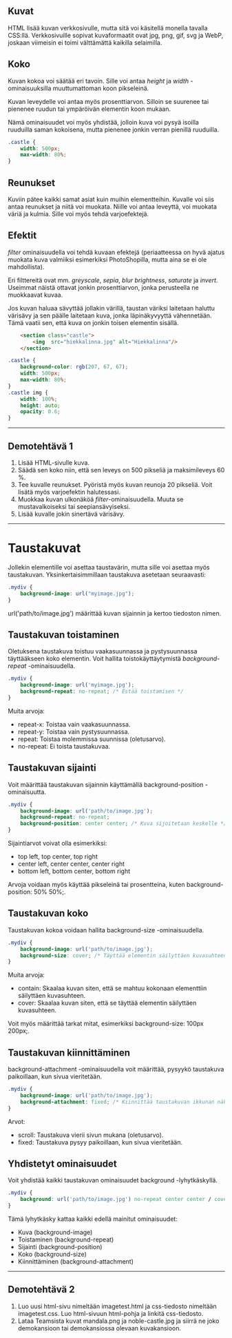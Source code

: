 ## Kuvat

HTML lisää kuvan verkkosivulle, mutta sitä voi käsitellä monella tavalla CSS:llä. Verkkosivuille sopivat kuvaformaatit ovat jpg, png, gif, svg ja WebP, joskaan viimeisin ei toimi välttämättä kaikilla selaimilla.

## Koko

Kuvan kokoa voi säätää eri tavoin. Sille voi antaa *height* ja *width* -ominaisuuksilla muuttumattoman koon pikseleinä. 

Kuvan leveydelle voi antaa myös prosenttiarvon. Silloin se suurenee tai pienenee ruudun tai ympäröivän elementin koon mukaan.

Nämä ominaisuudet voi myös yhdistää, jolloin kuva voi pysyä isoilla ruuduilla saman kokoisena, mutta pienenee jonkin verran pienillä ruuduilla.

````css
.castle {
    width: 500px;
    max-width: 80%;
}
````

## Reunukset

Kuviin pätee kaikki samat asiat kuin muihin elementteihin. Kuvalle voi siis antaa reunukset ja niitä voi muokata. Niille voi antaa leveyttä, voi muokata väriä ja kulmia. Sille voi myös tehdä varjoefektejä.

## Efektit

*filter* ominaisuudella voi tehdä kuvaan efektejä (periaatteessa on hyvä ajatus muokata kuva valmiiksi esimerkiksi PhotoShopilla, mutta aina se ei ole mahdollista).

Eri filttereitä ovat mm. *greyscale*, *sepia*, *blur* *brightness*, *saturate* ja *invert*. Useimmat näistä ottavat jonkin prosenttiarvon, jonka perusteella ne muokkaavat kuvaa.

Jos kuvan haluaa sävyttää jollakin värillä, taustan väriksi laitetaan haluttu värisävy ja sen päälle laitetaan kuva, jonka läpinäkyvyyttä vähennetään. Tämä vaatii sen, että kuva on jonkin toisen elementin sisällä.


````html
    <section class="castle">    
        <img  src="hiekkalinna.jpg" alt="Hiekkalinna"/>
    </section>
````

````css
.castle {
    background-color: rgb(207, 67, 67);
    width: 500px;
    max-width: 80%;
}
.castle img {
    width: 100%;
    height: auto;
    opacity: 0.6;
}
````
____________

## Demotehtävä 1

1. Lisää HTML-sivulle kuva. 
2. Säädä sen koko niin, että sen leveys on 500 pikseliä ja maksimileveys 60 %.
3. Tee kuvalle reunukset. Pyöristä myös kuvan reunoja 20 pikseliä. Voit lisätä myös varjoefektin halutessasi.
4. Muokkaa kuvan ulkonäköä *filter*-ominaisuudella. Muuta se mustavalkoiseksi tai seepiansävyiseksi.
5. Lisää kuvalle jokin sinertävä värisävy. 

_____________________

# Taustakuvat

Jollekin elementille voi asettaa taustavärin, mutta sille voi asettaa myös taustakuvan. Yksinkertaisimmillaan taustakuva asetetaan seuraavasti:

````css
.mydiv {
    background-image: url("myimage.jpg");
}
````

url('path/to/image.jpg') määrittää kuvan sijainnin ja kertoo tiedoston nimen.

## Taustakuvan toistaminen

Oletuksena taustakuva toistuu vaakasuunnassa ja pystysuunnassa täyttääkseen koko elementin. Voit hallita toistokäyttäytymistä *background-repeat* -ominaisuudella.

````css
.mydiv {
    background-image: url('myimage.jpg');
    background-repeat: no-repeat; /* Estää toistamisen */
}
````

Muita arvoja:

- repeat-x: Toistaa vain vaakasuunnassa.
- repeat-y: Toistaa vain pystysuunnassa.
- repeat: Toistaa molemmissa suunnissa (oletusarvo).
- no-repeat: Ei toista taustakuvaa.

## Taustakuvan sijainti

Voit määrittää taustakuvan sijainnin käyttämällä background-position -ominaisuutta.

````css
.mydiv {
    background-image: url('path/to/image.jpg');
    background-repeat: no-repeat;
    background-position: center center; /* Kuva sijoitetaan keskelle */
}
````

Sijaintiarvot voivat olla esimerkiksi:

- top left, top center, top right
- center left, center center, center right
- bottom left, bottom center, bottom right

Arvoja voidaan myös käyttää pikseleinä tai prosentteina, kuten background-position: 50% 50%;.

## Taustakuvan koko

Taustakuvan kokoa voidaan hallita background-size -ominaisuudella.

````css
.mydiv {
    background-image: url('path/to/image.jpg');
    background-size: cover; /* Täyttää elementin säilyttäen kuvasuhteen */
}
````

Muita arvoja:

- contain: Skaalaa kuvan siten, että se mahtuu kokonaan elementtiin säilyttäen kuvasuhteen.
- cover: Skaalaa kuvan siten, että se täyttää elementin säilyttäen kuvasuhteen.

Voit myös määrittää tarkat mitat, esimerkiksi background-size: 100px 200px;.

## Taustakuvan kiinnittäminen

background-attachment -ominaisuudella voit määrittää, pysyykö taustakuva paikoillaan, kun sivua vieritetään.

````css
.mydiv {
    background-image: url('path/to/image.jpg');
    background-attachment: fixed; /* Kiinnittää taustakuvan ikkunan näkymään */
}
````

Arvot:

- scroll: Taustakuva vierii sivun mukana (oletusarvo).
- fixed: Taustakuva pysyy paikoillaan, kun sivua vieritetään.

## Yhdistetyt ominaisuudet

Voit yhdistää kaikki taustakuvan ominaisuudet background -lyhytkäskyllä.

````css
.mydiv {
    background: url('path/to/image.jpg') no-repeat center center / cover fixed;
}
````

Tämä lyhytkäsky kattaa kaikki edellä mainitut ominaisuudet:

- Kuva (background-image)
- Toistaminen (background-repeat)
- Sijainti (background-position)
- Koko (background-size)
- Kiinnittäminen (background-attachment)

_____________

## Demotehtävä 2

1. Luo uusi html-sivu nimeltään imagetest.html ja css-tiedosto nimeltään imagetest.css. Luo html-sivuun html-pohja ja linkitä css-tiedosto.
2. Lataa Teamsista kuvat mandala.png ja noble-castle.jpg ja siirrä ne joko demokansioon tai demokansiossa olevaan kuvakansioon.
